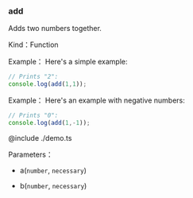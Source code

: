 
### add


Adds two numbers together.


Kind：Function


Example：
Here's a simple example:
```ts
// Prints "2":
console.log(add(1,1));
```


Example：
Here's an example with negative numbers:
```ts
// Prints "0":
console.log(add(1,-1));
```

@include ./demo.ts


Parameters：

- a(`number`, `necessary`) 


- b(`number`, `necessary`) 


